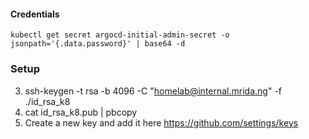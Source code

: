 #### Credentials

```
kubectl get secret argocd-initial-admin-secret -o jsonpath='{.data.password}' | base64 -d
```

### Setup

3. ssh-keygen -t rsa -b 4096 -C "homelab@internal.mrida.ng" -f ./id_rsa_k8
4. cat id_rsa_k8.pub | pbcopy
5. Create a new key and add it here https://github.com/settings/keys
